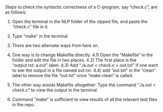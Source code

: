 Steps to check the syntactic correctness of a C-program, say “check.c”,  are as follows:

1. Open the terminal in the NLP folder of the zipped file, and paste the “check.c” file in it.

2. Type “make” in the terminal.

3. There are two alternate ways from here on.

4. One way is to change Makefile directly:
	4.1) Open the “Makefile” in the folder and edit the file in two places.
	4.2) The first place is the “output.txt: a.out” label.
	4.3) Add “./a.out < check.c > out.txt” if one want to see the output in a file named out.txt.
	4.4) add “out.txt” in the “clean” label to remove the file “out.txt” once “make clean” is called.

5. The other way avoids Makefile altogether:
	Type the command “./a.out < check.c” to view the output in the terminal.

6. Command "make" is sufficient to view results of all the relevant test files in the repo.
